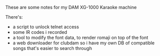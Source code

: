 These are some notes for my DAM XG-1000 Karaoke machine

There's:
- a script to unlock telnet access
- some IR codes i recorded
- a tool to modify the font data, to render romaji on top of the font
- a web downloader for clubdam so i have my own DB of compatible songs that's easier to search through
